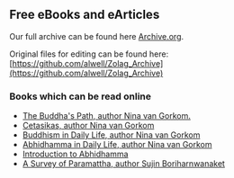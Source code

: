 ## Free eBooks and eArticles

Our full archive can be found here [Archive.org](http://archive.org/bookmarks/Alan%20Weller). 

Original files for editing can be found here: [https://github.com/alwell/Zolag_Archive](https://github.com/alwell/Zolag_Archive)


### Books which can be read online

- [The Buddha's Path, author Nina van Gorkom.](https://zolag-2.gitbook.io/the-buddha-s-path/)
- [Cetasikas, author Nina van Gorkom](https://zolag-2.gitbook.io/cetasikas/)
- [Buddhism in Daily Life, author Nina van Gorkom](https://zolag-2.gitbook.io/buddhism-in-daily-life/)
- [Abhidhamma in Daily Life, author Nina van Gorkom](https://zolag-2.gitbook.io/abhidhamma_in_daily_life/)
- [Introduction to Abhidhamma](https://zolag-2.gitbook.io/introduction-to-abhidhamma/)
- [A Survey of Paramattha, author Sujin Boriharnwanaket](https://zolag-2.gitbook.io/a-survey-of-paramatta-dhammas/)


